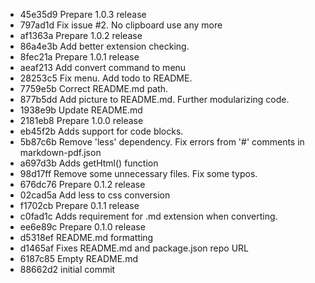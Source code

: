 * 45e35d9 Prepare 1.0.3 release
* 797ad1d Fix issue #2. No clipboard use any more
* af1363a Prepare 1.0.2 release
* 86a4e3b Add better extension checking.
* 8fec21a Prepare 1.0.1 release
* aeaf213 Add convert command to menu
* 28253c5 Fix menu. Add todo to README.
* 7759e5b Correct README.md path.
* 877b5dd Add picture to README.md. Further modularizing code.
* 1938e9b Update README.md
* 2181eb8 Prepare 1.0.0 release
* eb45f2b Adds support for code blocks.
* 5b87c6b Remove 'less' dependency. Fix errors from '#' comments in markdown-pdf.json
* a697d3b Adds getHtml() function
* 98d17ff Remove some unnecessary files. Fix some typos.
* 676dc76 Prepare 0.1.2 release
* 02cad5a Add less to css conversion
* f1702cb Prepare 0.1.1 release
* c0fad1c Adds requirement for .md extension when converting.
* ee6e89c Prepare 0.1.0 release
* d5318ef README.md formatting
* d1465af Fixes README.md and package.json repo URL
* 6187c85 Empty README.md
* 88662d2 initial commit
